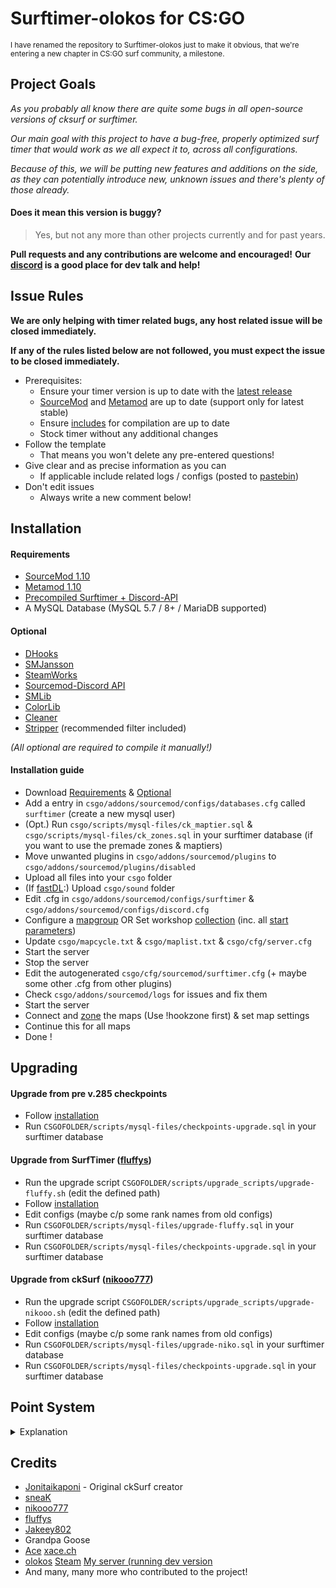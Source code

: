 # Surftimer-olokos for CS:GO

<sup>I have renamed the repository to Surftimer-olokos just to make it obvious, that we're entering a new chapter in CS:GO surf community, a milestone.</sup>


## Project Goals

*As you probably all know there are quite some bugs in all open-source versions of cksurf or surftimer.*

*Our main goal with this project to have a bug-free, properly optimized surf timer that would work as we all expect it to, across all configurations.*

*Because of this, we will be putting new features and additions on the side, as they can potentially introduce new, unknown issues and there's plenty of those already.*

#### Does it mean this version is buggy?

>Yes, but not any more than other projects currently and for past years.

**Pull requests and any contributions are welcome and encouraged!**
**Our [discord](https://discord.gg/5dsFHeR) is a good place for dev talk and help!**

## Issue Rules

**We are only helping with timer related bugs, any host related issue will be closed immediately.**

**If any of the rules listed below are not followed, you must expect the issue to be closed immediately.**

- Prerequisites:
	- Ensure your timer version is up to date with the [latest release](https://github.com/olokos/Surftimer-olokos/releases/latest)
	- [SourceMod](https://www.sourcemod.net/downloads.php?branch=stable) and [Metamod](https://www.sourcemm.net/downloads.php/?branch=stable) are up to date (support only for latest stable)
	- Ensure [includes](https://github.com/olokos/Surftimer-olokos#Optional) for compilation are up to date
	- Stock timer without any additional changes
- Follow the template
	- That means you won't delete any pre-entered questions!
- Give clear and as precise information as you can
	- If applicable include related logs / configs (posted to [pastebin](https://pastebin.com/))
- Don't edit issues 
	- Always write a new comment below!
	
	
## Installation

#### Requirements

* [SourceMod 1.10](https://www.sourcemod.net/downloads.php?branch=stable)
* [Metamod 1.10](https://www.sourcemm.net/downloads.php/?branch=stable)
* [Precompiled Surftimer + Discord-API](https://github.com/olokos/Surftimer-olokos/releases/latest)
* A MySQL Database (MySQL 5.7 / 8+ / MariaDB supported)

#### Optional

* [DHooks](https://forums.alliedmods.net/showpost.php?p=2588686&postcount=589)
* [SMJansson](https://forums.alliedmods.net/showthread.php?t=184604)
* [SteamWorks](https://forums.alliedmods.net/showthread.php?t=229556)
* [Sourcemod-Discord API](https://github.com/Deathknife/sourcemod-discord)
* [SMLib](https://github.com/bcserv/smlib/tree/transitional_syntax)
* [ColorLib](https://github.com/c0rp3n/colorlib-sm/tree/master/addons/sourcemod/scripting/include)
* [Cleaner](https://github.com/Accelerator74/Cleaner)
* [Stripper](https://forums.alliedmods.net/showthread.php?t=39439) (recommended filter included)

*(All optional are required to compile it manually!)*

#### Installation guide

*   Download [Requirements](https://github.com/olokos/Surftimer-olokos#Requirements) & [Optional](https://github.com/olokos/Surftimer-olokos#Optional)
*   Add a entry in `csgo/addons/sourcemod/configs/databases.cfg` called `surftimer` (create a new mysql user)
*   (Opt.) Run `csgo/scripts/mysql-files/ck_maptier.sql` & `csgo/scripts/mysql-files/ck_zones.sql` in your surftimer database (if you want to use the premade zones & maptiers)
*   Move unwanted plugins in `csgo/addons/sourcemod/plugins` to `csgo/addons/sourcemod/plugins/disabled`
*   Upload all files into your `csgo` folder
*   (If [fastDL](https://www.youtube.com/watch?v=a77mZKlDoic):) Upload `csgo/sound` folder
*   Edit .cfg in `csgo/addons/sourcemod/configs/surftimer` & `csgo/addons/sourcemod/configs/discord.cfg`
*   Configure a [mapgroup](https://beta.configcreator.com/create/csgo/gamemodes_server.txt) OR Set workshop [collection](https://www.bisecthosting.com/clients/knowledgebase/94/How-to-create-a-Steam-Workshop-collection.html) (inc. all [start parameters](https://developer.valvesoftware.com/wiki/Counter-Strike:_Global_Offensive_Dedicated_Servers#Starting_the_Server))
*   Update `csgo/mapcycle.txt` & `csgo/maplist.txt` & `csgo/cfg/server.cfg`
*   Start the server
*   Stop the server
*   Edit the autogenerated `csgo/cfg/sourcemod/surftimer.cfg` (+ maybe some other .cfg from other plugins)
*   Check `csgo/addons/sourcemod/logs` for issues and fix them
*   Start the server
*   Connect and [zone](https://youtu.be/YIpKIAqtDp4) the maps (Use !hookzone first) & set map settings
*   Continue this for all maps
*   Done !
	
	
## Upgrading

#### Upgrade from pre v.285 checkpoints

*   Follow [installation](https://github.com/olokos/Surftimer-olokos#Installation)
*   Run `CSGOFOLDER/scripts/mysql-files/checkpoints-upgrade.sql` in your surftimer database

#### Upgrade from SurfTimer ([fluffys](https://github.com/fluffyst/Surftimer))

*   Run the upgrade script `CSGOFOLDER/scripts/upgrade_scripts/upgrade-fluffy.sh` (edit the defined path)
*   Follow [installation](https://github.com/olokos/Surftimer-olokos#Installation)
*   Edit configs (maybe c/p some rank names from old configs)
*   Run `CSGOFOLDER/scripts/mysql-files/upgrade-fluffy.sql` in your surftimer database
*   Run `CSGOFOLDER/scripts/mysql-files/checkpoints-upgrade.sql` in your surftimer database

#### Upgrade from ckSurf ([nikooo777](https://github.com/nikooo777/ckSurf))

*   Run the upgrade script `CSGOFOLDER/scripts/upgrade_scripts/upgrade-nikooo.sh` (edit the defined path)
*   Follow [installation](https://github.com/olokos/Surftimer-olokos#Installation)
*   Edit configs (maybe c/p some rank names from old configs)
*   Run `CSGOFOLDER/scripts/mysql-files/upgrade-niko.sql` in your surftimer database
*   Run `CSGOFOLDER/scripts/mysql-files/checkpoints-upgrade.sql` in your surftimer database


## Point System
<details>
  <summary>Explanation</summary> 
  
The points system has seen a massive overhaul from the original ckSurf; it is now a percentile tiered system. Points are now distributed in two ways: (1) map completion, and (2) map ranking. Map completion points will be given to all players who complete a specific and are dependent on the tier.
* Tier 1: 25
* Tier 2: 50
* Tier 3: 100
* Tier 4: 200
* Tier 5: 400
* Tier 6: 600
* Tier 7: 800
* Tier 8: 1000

Map ranking points are dependent upon the individuals ranking on the map. This is done firstly by calculation of the WR points for the map. WR points per tier are calculated as follows:
* Tier 1: WR = MAX(250, (58.5 + (1.75 * Number of Completes) / 6))
* Tier 2: WR = MAX(500, (82.15 + (2.8 * Number of Completes) / 5))
* Tier 3: WR = MAX(750, (117 + (3.5 * Number of Completes) / 4))
* Tier 4: WR = MAX(1000, (164.25 + (5.74 * Number of Completes) / 4))
* Tier 5: WR = MAX(1250, (234 + (7 * Number of Completes) / 4))
* Tier 6: WR = MAX(1500, (328 + (14 * Number of Completes) / 4))
* Tier 7: WR = MAX(1750, (420 + (21 * Number of Completes) / 4))
* Tier 8: WR = MAX(2000, (560 + (30 * Number of Completes) / 4))

Once the WR points are calculated the top 10 are points are calculated by multiplying the WR points by a factor. These factors are:
* Rank 2 = WR * 0.8
* Rank 3 = WR * 0.75
* Rank 4 = WR * 0.7
* Rank 5 = WR * 0.65
* Rank 6 = WR * 0.6
* Rank 7 = WR * 0.55
* Rank 8 = WR * 0.5
* Rank 9 = WR * 0.45
* Rank 10 = WR * 0.4

Players who are not in the top 10 but are above the 50th percentile in map ranking will be sorted into 5 groups – with each higher group giving proportionally more points. These groups and their point distribution are as follows:
* Group 1 (top 3.125%) = WR * 0.25
* Group 2 (top 6.25%) = (Group 1) / 1.5
* Group 3 (top 12.5%) = (Group 2) / 1.5
* Group 4 (top 25%) = (Group 3) / 1.5
* Group 5 (top 50%) = (Group 4) / 1.5

Take surf_aircontrol_nbv for example: (You can use sm_mi to see this menu)
<img src="http://puu.sh/ykaR8/7520a6b0d6.jpg" width="372" height="469" />

###### Credit to NDiamond for theory crafting this point system, I just implemented his idea
  
</details>


## Credits

*   [Jonitaikaponi](https://github.com/jonitaikaponi) - Original ckSurf creator
*   [sneaK](https://github.com/sneak-it)
*   [nikooo777](https://github.com/nikooo777)
*   [fluffys](https://github.com/fluffyst)
*   [Jakeey802](https://github.com/Jakeey802)
*   Grandpa Goose
*   [Ace](https://github.com/13ace37) [xace.ch](https://xace.ch)
*   [olokos](https://github.com/olokos) [Steam](https://steamcommunity.com/id/olokos/) [My server (running dev version](https://kiepownica.pl/)
*   And many, many more who contributed to the project!
